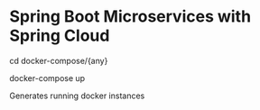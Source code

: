 # Spring Boot Microservices with Spring Cloud


cd docker-compose/{any}

docker-compose up

Generates running docker instances